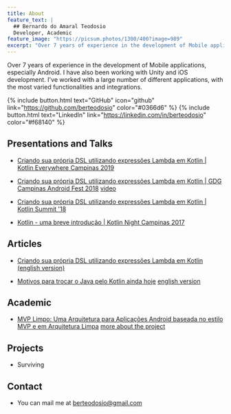 ```yaml
---
title: About
feature_text: |
  ## Bernardo do Amaral Teodosio
  Developer, Academic
feature_image: "https://picsum.photos/1300/400?image=989"
excerpt: "Over 7 years of experience in the development of Mobile applications, especially Android. I have also been working with Unity and iOS development. I've worked with a large number of different applications, with the most varied functionalities and integrations"
---
```


Over 7 years of experience in the development of Mobile applications, especially Android. I have also been working with Unity and iOS development. I've worked with a large number of different applications, with the most varied functionalities and integrations.

{% include button.html text="GitHub" icon="github" link="https://github.com/berteodosio" color="#0366d6" %} {% include button.html text="LinkedIn" link="https://linkedin.com/in/berteodosio" color="#f68140" %}

## Presentations and Talks

- [Criando sua própria DSL utilizando expressões Lambda em Kotlin | Kotlin Everywhere Campinas 2019](https://speakerdeck.com/berteodosio/criando-sua-propria-dsl-utilizando-expressoes-lambda-em-kotlin-kotlin-everywhere-campinas-2019)

- [Criando sua própria DSL utilizando expressões Lambda em Kotlin | GDG Campinas Android Fest 2018](https://speakerdeck.com/berteodosio/criando-sua-propria-dsl-utilizando-expressoes-lambda-em-kotlin-gdg-campinas-androidfest-2018) [video](https://www.youtube.com/watch?v=v00Ny0swDYA)

- [Criando sua própria DSL utilizando expressões Lambda em Kotlin | Kotlin Summit '18](https://speakerdeck.com/berteodosio/criando-sua-propria-dsl-utilizando-expressoes-lambda-em-kotlin)

- [Kotlin - uma breve introdução | Kotlin Night Campinas 2017](https://speakerdeck.com/berteodosio/kotlin-uma-breve-introducao)


## Articles

- [Criando sua própria DSL utilizando expressões Lambda em Kotlin](https://medium.com/movile-tech/criando-sua-pr%C3%B3pria-dsl-utilizando-express%C3%B5es-lambda-em-kotlin-ea552497da33) [(english version)](https://medium.com/wavy-engineering/kotlin-create-your-own-dsl-using-lambda-expressions-73e4d27f76e0)

- [Motivos para trocar o Java pelo Kotlin ainda hoje](https://medium.com/movile-tech/trocar-o-java-pelo-kotlin-8bed76014d99) [english version](https://medium.com/wavy-engineering/kotlin-vs-java-reasons-to-switch-from-java-to-kotlin-today-4703548e0d04)

## Academic

- [MVP Limpo: Uma Arquitetura para Aplicações Android baseada no estilo MVP e em Arquitetura Limpa](https://ic.unicamp.br/~reltech/PFG/2020/PFG-20-31.pdf) [more about the project](https://ic.unicamp.br/~reltech/PFG/2020/PFG-20-30.pdf)

## Projects
- Surviving

## Contact
- You can mail me at berteodosio@gmail.com
